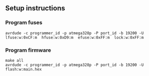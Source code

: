 ## Setup instructions

### Program fuses
```
avrdude -c programmer_id -p atmega328p -P port_id -b 19200 -U lfuse:w:0xCF:m  hfuse:w:0xD9:m  efuse:w:0xFF:m  lock:w:0xFF:m
```

### Program firmware
```
make all
avrdude -c programmer_id -p atmega328p -P port_id -b 19200 -U flash:w:main.hex
```
